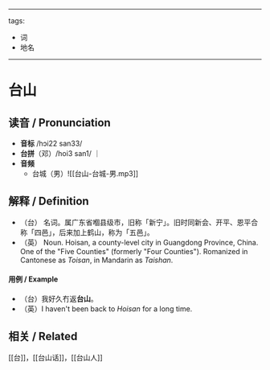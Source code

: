 
---
tags:
- 词
- 地名
---

# 台山

## __读音__ / Pronunciation

- __音标__  /hɔi22 san33/
- __台拼__（邓）/hoi3 san1/ ｜
- __音频__
	- 台城（男）![[台山-台城-男.mp3]]
## 解释 / Definition

- （台） 名词。属广东省嗰县级市，旧称「新宁」。旧时同新会、开平、恩平合称「四邑」，后来加上鹤山，称为「五邑」。
- （英） Noun. Hoisan, a county-level city in Guangdong Province, China. One of the "Five Counties" (formerly "Four Counties"). Romanized in Cantonese as _Toisan_, in Mandarin as _Taishan_. 

#### 用例 / Example

- （台）我好久冇返**台山**。
- （英）I haven't been back to _Hoisan_ for a long time.

## 相关 / Related

[[台]]，[[台山话]]，[[台山人]]

